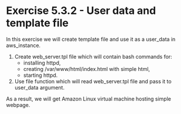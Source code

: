 # Exercise 5.3.2 - User data and template file

In this exercise we will create template file and use it as a user_data in aws_instance.

1. Create web_server.tpl file which will contain bash commands for:
    - installing httpd,
    - creating /var/www/html/index.html with simple html,
    - starting httpd.
2. Use file function which will read web_server.tpl file and pass it to user_data argument.

As a result, we will get Amazon Linux virtual machine hosting simple webpage.
